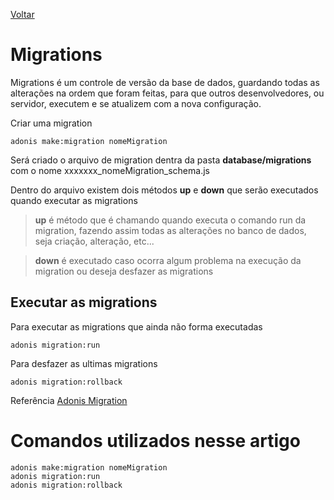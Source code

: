 [Voltar](/src/adonis/index.md)

# Migrations

Migrations é um controle de versão da base de dados, guardando todas as alterações na ordem que foram feitas, para que outros desenvolvedores, ou servidor, executem e se atualizem com a nova configuração.

Criar uma migration

```
adonis make:migration nomeMigration
```

Será criado o arquivo de migration dentra da pasta **database/migrations** com o nome xxxxxxx_nomeMigration_schema.js

Dentro do arquivo existem dois métodos **up** e **down** que serão executados quando executar as migrations

> **up** é método que é chamando quando executa o comando run da migration, fazendo assim todas as alterações no banco de dados, seja criação, alteração, etc...

> **down** é executado caso ocorra algum problema na execução da migration ou deseja desfazer as migrations

## Executar as migrations

Para executar as migrations que ainda não forma executadas

```
adonis migration:run
```

Para desfazer as ultimas migrations

```
adonis migration:rollback
```

Referência [Adonis Migration](https://adonisjs.com/docs/4.1/migrations)

# Comandos utilizados nesse artigo

```
adonis make:migration nomeMigration
adonis migration:run
adonis migration:rollback
```
